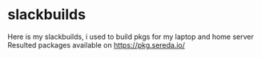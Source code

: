 # slackbuilds
Here is my slackbuilds, i used to build pkgs for my laptop and home server
Resulted packages available on https://pkg.sereda.io/
